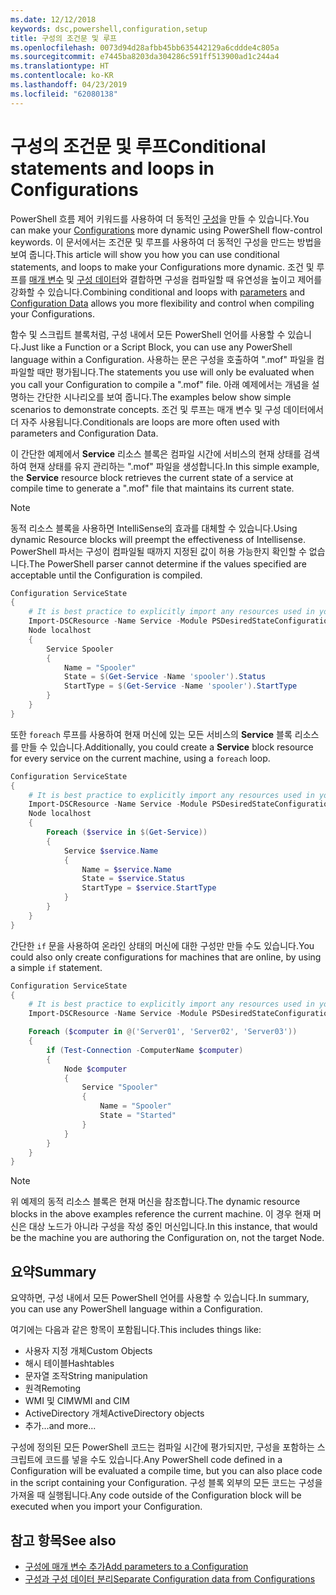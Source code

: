 ```yaml
---
ms.date: 12/12/2018
keywords: dsc,powershell,configuration,setup
title: 구성의 조건문 및 루프
ms.openlocfilehash: 0073d94d28afbb45bb635442129a6cddde4c805a
ms.sourcegitcommit: e7445ba8203da304286c591ff513900ad1c244a4
ms.translationtype: HT
ms.contentlocale: ko-KR
ms.lasthandoff: 04/23/2019
ms.locfileid: "62080138"
---
```

# <a name="conditional-statements-and-loops-in-configurations"></a><span data-ttu-id="c326e-103">구성의 조건문 및 루프</span><span class="sxs-lookup"><span data-stu-id="c326e-103">Conditional statements and loops in Configurations</span></span>

<span data-ttu-id="c326e-104">PowerShell 흐름 제어 키워드를 사용하여 더 동적인 [구성](configurations.md)을 만들 수 있습니다.</span><span class="sxs-lookup"><span data-stu-id="c326e-104">You can make your [Configurations](configurations.md) more dynamic using PowerShell flow-control keywords.</span></span> <span data-ttu-id="c326e-105">이 문서에서는 조건문 및 루프를 사용하여 더 동적인 구성을 만드는 방법을 보여 줍니다.</span><span class="sxs-lookup"><span data-stu-id="c326e-105">This article will show you how you can use conditional statements, and loops to make your Configurations more dynamic.</span></span> <span data-ttu-id="c326e-106">조건 및 루프를 [매개 변수](add-parameters-to-a-configuration.md) 및 [구성 데이터](configData.md)와 결합하면 구성을 컴파일할 때 유연성을 높이고 제어를 강화할 수 있습니다.</span><span class="sxs-lookup"><span data-stu-id="c326e-106">Combining conditional and loops with [parameters](add-parameters-to-a-configuration.md) and [Configuration Data](configData.md) allows you more flexibility and control when compiling your Configurations.</span></span>

<span data-ttu-id="c326e-107">함수 및 스크립트 블록처럼, 구성 내에서 모든 PowerShell 언어를 사용할 수 있습니다.</span><span class="sxs-lookup"><span data-stu-id="c326e-107">Just like a Function or a Script Block, you can use any PowerShell language within a Configuration.</span></span> <span data-ttu-id="c326e-108">사용하는 문은 구성을 호출하여 ".mof" 파일을 컴파일할 때만 평가됩니다.</span><span class="sxs-lookup"><span data-stu-id="c326e-108">The statements you use will only be evaluated when you call your Configuration to compile a ".mof" file.</span></span> <span data-ttu-id="c326e-109">아래 예제에서는 개념을 설명하는 간단한 시나리오를 보여 줍니다.</span><span class="sxs-lookup"><span data-stu-id="c326e-109">The examples below show simple scenarios to demonstrate concepts.</span></span> <span data-ttu-id="c326e-110">조건 및 루프는 매개 변수 및 구성 데이터에서 더 자주 사용됩니다.</span><span class="sxs-lookup"><span data-stu-id="c326e-110">Conditionals are loops are more often used with parameters and Configuration Data.</span></span>

<span data-ttu-id="c326e-111">이 간단한 예제에서 **Service** 리소스 블록은 컴파일 시간에 서비스의 현재 상태를 검색하여 현재 상태를 유지 관리하는 ".mof" 파일을 생성합니다.</span><span class="sxs-lookup"><span data-stu-id="c326e-111">In this simple example, the **Service** resource block retrieves the current state of a service at compile time to generate a ".mof" file that maintains its current state.</span></span>

> [!NOTE]
> <span data-ttu-id="c326e-112">동적 리소스 블록을 사용하면 IntelliSense의 효과를 대체할 수 있습니다.</span><span class="sxs-lookup"><span data-stu-id="c326e-112">Using dynamic Resource blocks will preempt the effectiveness of Intellisense.</span></span> <span data-ttu-id="c326e-113">PowerShell 파서는 구성이 컴파일될 때까지 지정된 값이 허용 가능한지 확인할 수 없습니다.</span><span class="sxs-lookup"><span data-stu-id="c326e-113">The PowerShell parser cannot determine if the values specified are acceptable until the Configuration is compiled.</span></span>

```powershell
Configuration ServiceState
{
    # It is best practice to explicitly import any resources used in your Configurations.
    Import-DSCResource -Name Service -Module PSDesiredStateConfiguration
    Node localhost
    {
        Service Spooler
        {
            Name = "Spooler"
            State = $(Get-Service -Name 'spooler').Status
            StartType = $(Get-Service -Name 'spooler').StartType
        }
    }
}
```

<span data-ttu-id="c326e-114">또한 `foreach` 루프를 사용하여 현재 머신에 있는 모든 서비스의 **Service** 블록 리소스를 만들 수 있습니다.</span><span class="sxs-lookup"><span data-stu-id="c326e-114">Additionally, you could create a **Service** block resource for every service on the current machine, using a `foreach` loop.</span></span>

```powershell
Configuration ServiceState
{
    # It is best practice to explicitly import any resources used in your Configurations.
    Import-DSCResource -Name Service -Module PSDesiredStateConfiguration
    Node localhost
    {
        Foreach ($service in $(Get-Service))
        {
            Service $service.Name
            {
                Name = $service.Name
                State = $service.Status
                StartType = $service.StartType
            }
        }
    }
}
```

<span data-ttu-id="c326e-115">간단한 `if` 문을 사용하여 온라인 상태의 머신에 대한 구성만 만들 수도 있습니다.</span><span class="sxs-lookup"><span data-stu-id="c326e-115">You could also only create configurations for machines that are online, by using a simple `if` statement.</span></span>

```powershell
Configuration ServiceState
{
    # It is best practice to explicitly import any resources used in your Configurations.
    Import-DSCResource -Name Service -Module PSDesiredStateConfiguration

    Foreach ($computer in @('Server01', 'Server02', 'Server03'))
    {
        if (Test-Connection -ComputerName $computer)
        {
            Node $computer
            {
                Service "Spooler"
                {
                    Name = "Spooler"
                    State = "Started"
                }
            }
        }
    }
}
```

> [!NOTE]
> <span data-ttu-id="c326e-116">위 예제의 동적 리소스 블록은 현재 머신을 참조합니다.</span><span class="sxs-lookup"><span data-stu-id="c326e-116">The dynamic resource blocks in the above examples reference the current machine.</span></span> <span data-ttu-id="c326e-117">이 경우 현재 머신은 대상 노드가 아니라 구성을 작성 중인 머신입니다.</span><span class="sxs-lookup"><span data-stu-id="c326e-117">In this instance, that would be the machine you are authoring the Configuration on, not the target Node.</span></span>

<!---
Mention Get-DSCConfigurationFromSystem
-->

## <a name="summary"></a><span data-ttu-id="c326e-118">요약</span><span class="sxs-lookup"><span data-stu-id="c326e-118">Summary</span></span>

<span data-ttu-id="c326e-119">요약하면, 구성 내에서 모든 PowerShell 언어를 사용할 수 있습니다.</span><span class="sxs-lookup"><span data-stu-id="c326e-119">In summary, you can use any PowerShell language within a Configuration.</span></span>

<span data-ttu-id="c326e-120">여기에는 다음과 같은 항목이 포함됩니다.</span><span class="sxs-lookup"><span data-stu-id="c326e-120">This includes things like:</span></span>

- <span data-ttu-id="c326e-121">사용자 지정 개체</span><span class="sxs-lookup"><span data-stu-id="c326e-121">Custom Objects</span></span>
- <span data-ttu-id="c326e-122">해시 테이블</span><span class="sxs-lookup"><span data-stu-id="c326e-122">Hashtables</span></span>
- <span data-ttu-id="c326e-123">문자열 조작</span><span class="sxs-lookup"><span data-stu-id="c326e-123">String manipulation</span></span>
- <span data-ttu-id="c326e-124">원격</span><span class="sxs-lookup"><span data-stu-id="c326e-124">Remoting</span></span>
- <span data-ttu-id="c326e-125">WMI 및 CIM</span><span class="sxs-lookup"><span data-stu-id="c326e-125">WMI and CIM</span></span>
- <span data-ttu-id="c326e-126">ActiveDirectory 개체</span><span class="sxs-lookup"><span data-stu-id="c326e-126">ActiveDirectory objects</span></span>
- <span data-ttu-id="c326e-127">추가...</span><span class="sxs-lookup"><span data-stu-id="c326e-127">and more...</span></span>

<span data-ttu-id="c326e-128">구성에 정의된 모든 PowerShell 코드는 컴파일 시간에 평가되지만, 구성을 포함하는 스크립트에 코드를 넣을 수도 있습니다.</span><span class="sxs-lookup"><span data-stu-id="c326e-128">Any PowerShell code defined in a Configuration will be evaluated a compile time, but you can also place code in the script containing your Configuration.</span></span> <span data-ttu-id="c326e-129">구성 블록 외부의 모든 코드는 구성을 가져올 때 실행됩니다.</span><span class="sxs-lookup"><span data-stu-id="c326e-129">Any code outside of the Configuration block will be executed when you import your Configuration.</span></span>

## <a name="see-also"></a><span data-ttu-id="c326e-130">참고 항목</span><span class="sxs-lookup"><span data-stu-id="c326e-130">See also</span></span>

- [<span data-ttu-id="c326e-131">구성에 매개 변수 추가</span><span class="sxs-lookup"><span data-stu-id="c326e-131">Add parameters to a Configuration</span></span>](add-parameters-to-a-configuration.md)
- [<span data-ttu-id="c326e-132">구성과 구성 데이터 분리</span><span class="sxs-lookup"><span data-stu-id="c326e-132">Separate Configuration data from Configurations</span></span>](configData.md)
